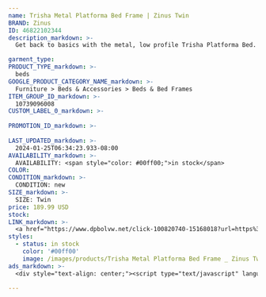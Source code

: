 ```yaml
---
name: Trisha Metal Platforma Bed Frame | Zinus Twin
BRAND: Zinus
ID: 46822102344
description_markdown: >-
  Get back to basics with the metal, low profile Trisha Platforma Bed. Simple in style but dependable in structure, this sturdy, supportive foundation is minimalism at its very best. Made with clean lines and a low-to-the-ground silhouette, this metal bed may fly under the radar when it comes to looks, but it exceeds your every expectation when it comes to strength and stability. This steel frame comes with a set of closely spaced wood slats designed to optimally support any foam, latex or spring mattress without the need for a box spring.

garment_type:
PRODUCT_TYPE_markdown: >-
  beds
GOOGLE_PRODUCT_CATEGORY_NAME_markdown: >-
  Furniture > Beds & Accessories > Beds & Bed Frames
ITEM_GROUP_ID_markdown: >-
  10739096008
CUSTOM_LABEL_0_markdown: >-
  
PROMOTION_ID_markdown: >-
  
LAST_UPDATED_markdown: >-
  2024-01-25T06:34:23.933-08:00
AVAILABILITY_markdown: >-
  AVAILABILITY: <span style="color: #00ff00;">in stock</span>
COLOR:
CONDITION_markdown: >-
  CONDITION: new
SIZE_markdown: >-
  SIZE: Twin
price: 189.99 USD
stock: 
LINK_markdown: >-
  <a href="https://www.dpbolvw.net/click-100820740-15168018?url=https%3A%2F%2Fwww.zinus.com%2Fproducts%2Ftrisha-metal-platforma-bed-frame%3Fvariant%3D46822102344" target="_blank" style="display: inline-block; padding: 10px 20px; font-size: 16px; text-align: center; text-decoration: none; cursor: pointer; border: 1px solid #3498db; color: #3498db; background-color: #fff; border-radius: 5px; transition: background-color 0.3s;">Go to Product</a>
styles:
  - status: in stock
    color: '#00ff00'
    image: /images/products/Trisha Metal Platforma Bed Frame _ Zinus Twin/10739096008_1_Trisha_Metal_Platforma_Bed_Frame.jpg
ads_markdown: >-
  <div style="text-align: center;"><script type="text/javascript" language="javascript" src="https://www.anrdoezrs.net/placeholder-52386842?target=_top&mouseover=N"></script></div>

---
```

